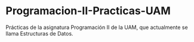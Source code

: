 # Programacion-II-Practicas-UAM
Prácticas de la asignatura Programación II de la UAM, que actualmente se llama Estructuras de Datos.
